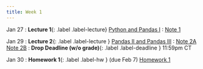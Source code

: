 ```yaml
---
title: Week 1
---
```



Jan 27
: **Lecture 1**{: .label .label-lecture} [Python and Pandas I](lecture/lec01)
    : [Note 1](https://ds100.org/course-notes/pandas_1/pandas_1.html)


Jan 29
: **Lecture 2**{: .label .label-lecture } [Pandas II and Pandas III](lecture/lec02)
    : [Note 2A](https://ds100.org/course-notes/pandas_2/pandas_2.html) [Note 2B](https://ds100.org/course-notes/pandas_3/pandas_3.html)
: **Drop Deadline (w/o grade)**{: .label .label-deadline } 11:59pm CT


 Jan 30
: **Homework 1**{: .label .label-hw } (due Feb 7) [Homework 1](https://drive.google.com/file/d/1suoC_8-ICktFwf33FQ-yLp06zhLukmPE/view?usp=sharing)
<!--: **Lab 1**{: .label .label-lab } [Pandas](https://data100.datahub.berkeley.edu/hub/user-redirect/git-pull?repo=https%3A%2F%2Fgithub.com%2FDS-100%2Ffa24-student&urlpath=lab%2Ftree%2Ffa24-student%2Flab%2Flab02%2Flab02A.ipynb&branch=main) (due Feb 3) -->

<!-- [Food Safety](https://data100.datahub.berkeley.edu/hub/user-redirect/git-pull?repo=https%3A%2F%2Fgithub.com%2FDS-100%2Ffa24-student&urlpath=lab%2Ftree%2Ffa24-student%2Fhw%2Fhw02A%2Fhw02A.ipynb&branch=main)  -->
